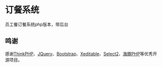 订餐系统
===============
员工餐订餐系统php版本，带后台

## 鸣谢
感谢[ThinkPHP](http://www.thinkphp.cn)、[JQuery](http://jquery.com/)、[Bootstrap](http://getbootstrap.com/)、[Xeditable](http://vitalets.github.io/x-editable)、[Select2](https://github.com/select2/select2)、[海豚PHP](http://www.dolphinphp.com)等优秀开源项目。


